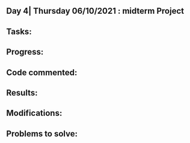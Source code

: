 ## Day 4| Thursday 06/10/2021 : midterm Project

## Tasks:

## Progress:

## Code commented:

## Results:

## Modifications:

## Problems to solve:
